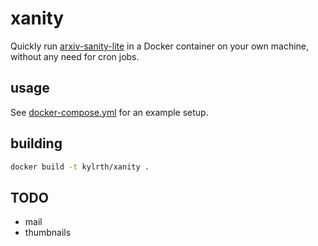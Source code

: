 # xanity

Quickly run [arxiv-sanity-lite](https://github.com/karpathy/arxiv-sanity-lite) in a Docker container on your own machine, without any need for cron jobs.

## usage

See [docker-compose.yml](docker-compose.yml) for an example setup.

## building

```sh
docker build -t kylrth/xanity .
```

## TODO

- mail
- thumbnails
